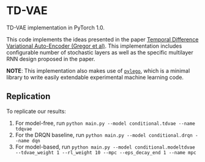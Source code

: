 # TD-VAE

TD-VAE implementation in PyTorch 1.0.

This code implements the ideas presented in the paper [Temporal Difference Variational Auto-Encoder (Gregor et al)][2]. This implementation includes configurable number of stochastic layers as well as the specific multilayer RNN design proposed in the paper.

**NOTE**: This implementation also makes use of [`pylego`][1], which is a minimal library to write easily extendable experimental machine learning code.

[1]: https://github.com/ankitkv/pylego
[2]: https://arxiv.org/abs/1806.03107

## Replication
To replicate our results:
1.  For model-free, run `python main.py --model conditional.tdvae --name tdqvae`
2.  For the DRQN baseline, run `python main.py --model conditional.drqn --name dqn`
2.  For model-based, run `python main.py --model conditional.modeltdvae --tdvae_weight 1 --rl_weight 10 --mpc --eps_decay_end 1 --name mpc`
